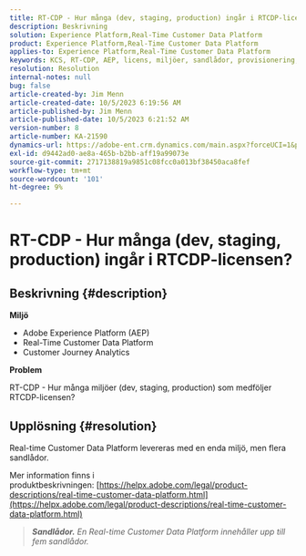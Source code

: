 ```yaml
---
title: RT-CDP - Hur många (dev, staging, production) ingår i RTCDP-licensen?
description: Beskrivning
solution: Experience Platform,Real-Time Customer Data Platform
product: Experience Platform,Real-Time Customer Data Platform
applies-to: Experience Platform,Real-Time Customer Data Platform
keywords: KCS, RT-CDP, AEP, licens, miljöer, sandlådor, provisionering, Customer Journey Analytics, dev, staging, produktion, Adobe Experience Platform
resolution: Resolution
internal-notes: null
bug: false
article-created-by: Jim Menn
article-created-date: 10/5/2023 6:19:56 AM
article-published-by: Jim Menn
article-published-date: 10/5/2023 6:21:52 AM
version-number: 8
article-number: KA-21590
dynamics-url: https://adobe-ent.crm.dynamics.com/main.aspx?forceUCI=1&pagetype=entityrecord&etn=knowledgearticle&id=10716b2f-4763-ee11-be6e-6045bd006268
exl-id: d9442ad0-ae8a-465b-b2bb-aff19a99073e
source-git-commit: 2717138819a9851c08fcc0a013bf38450aca8fef
workflow-type: tm+mt
source-wordcount: '101'
ht-degree: 9%

---
```


# RT-CDP - Hur många (dev, staging, production) ingår i RTCDP-licensen?

## Beskrivning {#description}


<b>Miljö</b>

- Adobe Experience Platform (AEP)
- Real-Time Customer Data Platform
- Customer Journey Analytics




<b>Problem</b>

RT-CDP - Hur många miljöer (dev, staging, production) som medföljer RTCDP-licensen?


## Upplösning {#resolution}


Real-time Customer Data Platform levereras med en enda miljö, men flera sandlådor.

Mer information finns i produktbeskrivningen: [https://helpx.adobe.com/legal/product-descriptions/real-time-customer-data-platform.html](https://helpx.adobe.com/legal/product-descriptions/real-time-customer-data-platform.html)


> <b>*Sandlådor.</b> En Real-time Customer Data Platform innehåller upp till fem sandlådor.*
